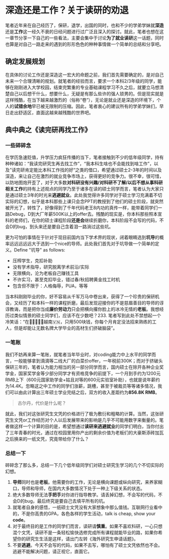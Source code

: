 # 深造还是工作？关于读研的劝退

笔者近年来在自己经历了，保研，退学，出国的同时，也和不少的学弟学妹就**深造**还是**工作**这一经久不衰的日经问题进行过广泛且深入的探讨。就此，笔者也想在这一章节分享一下自己的一些看法，主要会集中于讨论**为了就业读研**这一话题，同时也算是对自己一路走来的遇到的形形色色的种种事情做一个简单的总结和分享吧。

## 确定发展规划
在具体的讨论工作还是深造这一宏大的命题之前，我们首先需要确定的，是对自己未来一个合理清晰的规划。就笔者的经验而言，要求一个本科2/3年级的同学，能够在刚刚进入大学校园，结束完繁重的专业基础课程学习不久之后，就要立马想清楚自己以后想干什么，想要什么，无疑是有那么些许的强人锁男的。但是现实就是这样残酷，在当下越来越激烈的（俗称“卷”），无论是就业还是深造的环境下，个人的**试错余地**早已被无限制的压缩。因此，笔者衷心的建议所有的学弟学妹们，早日走出舒适区，直面这越来越残酷的世界吧。

## 典中典之《读完研再找工作》

### 一些碎碎念
在学历急速贬值，升学压力疯狂传播的当下，笔者接触到不少的低年级同学，持有种种诸如：“我读完研究生再去找工作”，“我本科生啥也不会能找到啥工作”，以及”读完研肯定能比本科工作找的好“之类的借口，希望通过硕士2-3年的时间以及深造，来让自己在激烈的就业竞争市场上，获得更好的竞争力。很不幸，很可惜，以防地图炮开歪了，对于大多数**对科研没有兴趣/对科研不了解/以后不想从事科研相关工作**的持有上述观点的同学乃至于诸多在读的硕士同学而言，笔者认为大家只是通过硕士3年的时光来**逃避就业**。此处我觉得许多同学对于硕士学习充满着不切实际的幻想，似乎是本科那些上课只会念PPT的教授到了他们的硕士阶段，就突然被开光了，转性了，好像得到了千年代码老王8内功的真传一样，能带着同学们一路Debug，D到大厂年薪500K以上的offer去。残酷的现实是，你本科那些照本宣科的老师们，在你的硕士课程阶段**还是会**继续折磨你，本科阶段不会写的代码，不会D的bug，到头来还是要自己含着泪一路淌过这些坑。

更为可怕的事情在于针对于现目前国内当下学术界的现状，闭着眼睛选到**坑导**的概率远远远远远大于选到一个nice的导师。此处我们首先对于坑导做一个简单的定义。Define "坑导" as follows:

* 压榨学生，克扣补助
* 没有学术指导，研究脱离学术前沿/实际
* 无限横向，沦为老板自己赚钱工具
* 不许实习，甚至克扣毕业，错过春/秋招聘黄金找工时机
* 包含但不限于：人格侮辱，PUA，等等

当本科刚刚毕业的你，好不容易从千军万马中卷出来，获得了一个珍贵的保研机会，又经历了和本科一样的课程折磨，最后发现迎接你的不是慈眉善目的导师的谆谆教诲，而是把你当成**廉价劳动力**只会把横向撂你脸上的冰冷无情的**老板**。我想经历过类似情景的硕士同学们，应该不在少数吧？233. 笔者写到此处不禁想起一个冷笑话：“在🌟🌟🌟🌟🌟越南🇻🇳，只用500块钱，你每个月肯定没法招来熟练的工人，但是却能让无数名牌大学毕业的高材生们挤破脑袋”。

### 一笔账
我们不妨再来算一笔账，就笔者当年毕业时，对coding能力中上水平的同学而言，一般能够拿到滴滴等二线大厂的白菜价offer，一年税前300K；而对于挤破头保研三年的，笔者认为能力相当的另一部分同学而言，国内硕士在除开各种企业奖学金，国家奖学金等少部分同学才有资格竞争的前提下，一个月到手约为1200元RMB上下（600元国家助学金+姑且对等的600元实验室补助），也就是说年薪约为14.4K。忽略这之中工作的同学们涨薪，跳槽，甚至于被裁员等等诸多情况，我们可以由此计算出三年硕士学业完结之后，双方的收入差距约为**856.8K RMB**。

> 古尔丹，代价是什么呢？

就此，我们对这张研究生文凭的价格进行了极为敷衍和粗略的计算。当然，这张研究生文凭or工作经历对个人以后发展带来的影响是几乎不可能用数字来衡量的。笔者做这样一个计算的目的是，希望想通过**读研来逃避就业**的同学们明白，当你付出了三年青春的时光，通过在校园里用你产出的剩余价值为老板们的大豪斯添砖加瓦之后换来的一纸文凭，究竟带给你了什么？

### 总结一下
碎碎念了那么多，总结一下几个低年级同学们对硕士研究生学习的几个不切实际的幻想。

1. **导师**同时也是**老板**。他需要你的工作，无论是横向课题或纵向研究，来养家糊口，导师和导师，在国内大多数情况下处于一种上下级关系的状态。
2. 绝大多数导师无法**手把手**对你进行指导教学。请丢掉幻想，不会写的代码，不会D的bug，最后终究是要自己去填平所有的坑。
3. 就笔者自身的感悟，一纸硕士文凭没有大家想象中那么值钱。互联网行业看中的，不是你高贵的GPA，各色各样的学生活动，talk is cheap, show your **code**。
4. 对于最终目的是工作的同学们而言，读研请**慎重**。如果不喜欢科研，一心只想混个文凭，读研不是一条轻松愉快选修完成所有课程就能毕业的路，如果你希望你的研究生生活是这样，请出门左转《海外研究生申请话题》。
5. 不要**逃避**。今天不会写的代码，如果不去写，哪怕有了硕士文凭依然也不会。逃避不能解决问题，请正视它，直面它。

